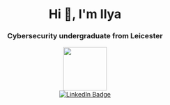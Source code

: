 <div id="hello" align="center">
  <h1> Hi 👋, I'm Ilya </h1>
  <h3> Cybersecurity undergraduate from Leicester </h3>
<div id="header" align="center">
  <img src=https://miro.medium.com/max/1000/1*ZXQifyIny_o2bFmz1BBz3A.gif width="100"/>
</div>

<div id="badges" align='center'>
  <a href="https://www.linkedin.com/in/ilya-smut/">
    <img src="https://img.shields.io/badge/LinkedIn-blue?style=for-the-badge&logo=linkedin&logoColor=white" alt="LinkedIn Badge"/>
  </a>
 </div>

<!--
**ilya-smut/ilya-smut** is a ✨ _special_ ✨ repository because its `README.md` (this file) appears on your GitHub profile.

Here are some ideas to get you started:

- 🔭 I’m currently working on ...
- 🌱 I’m currently learning ...
- 👯 I’m looking to collaborate on ...
- 🤔 I’m looking for help with ...
- 💬 Ask me about ...
- 📫 How to reach me: ...
- 😄 Pronouns: ...
- ⚡ Fun fact: ...
-->

